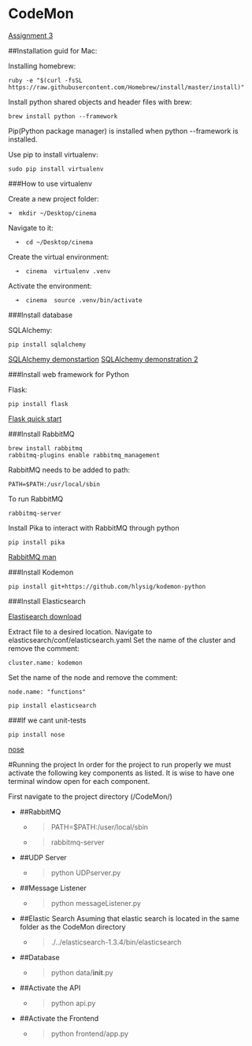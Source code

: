 CodeMon
=======

[Assignment 3](https://github.com/reykjavik-university/2014-T-514-VEFT/blob/master/Week12/project3.md)


##Installation guid for Mac:

Installing homebrew:

    ruby -e "$(curl -fsSL https://raw.githubusercontent.com/Homebrew/install/master/install)"

Install python shared objects and header files with brew:

    brew install python --framework
    
Pip(Python package manager) is installed when python --framework is installed.

Use pip to install virtualenv:

    sudo pip install virtualenv
    
    
    
###How to use virtualenv

  Create a new project folder:
  
    ➜  mkdir ~/Desktop/cinema
    
  Navigate to it:
  
	  ➜  cd ~/Desktop/cinema
	  
  Create the virtual environment:
  
	  ➜  cinema  virtualenv .venv
	  
  Activate the environment:
  
	  ➜  cinema  source .venv/bin/activate
	  
	  
###Install database

SQLAlchemy:

    pip install sqlalchemy

[SQLAlchemy demonstartion](https://github.com/reykjavik-university/2014-T-514-VEFT/blob/master/Week09/lab_assignments_for_week_9.md)
[SQLAlchemy demonstration 2](http://docs.sqlalchemy.org/en/rel_0_9/orm/tutorial.html)


###Install web framework for Python

Flask:

    pip install flask
    
[Flask quick start](http://flask.pocoo.org/docs/0.10/quickstart/#quickstart)


###Install RabbitMQ

	brew install rabbitmq
	rabbitmq-plugins enable rabbitmq_management
	
RabbitMQ needs to be added to path:

	PATH=$PATH:/usr/local/sbin
	
To run RabbitMQ

	rabbitmq-server
	
Install Pika to interact with RabbitMQ through python

	pip install pika
	
[RabbitMQ man](http://www.rabbitmq.com/man/rabbitmqctl.1.man.html)

###Install Kodemon

	pip install git+https://github.com/hlysig/kodemon-python


###Install Elasticsearch

[Elastisearch download](http://www.elasticsearch.org/overview/elkdownloads/)

Extract file to a desired location.
Navigate to elasticsearch/conf/elasticsearch.yaml
Set the name of the cluster and remove the comment:
	
	cluster.name: kodemon
	
Set the name of the node and remove the comment:
	
	node.name: "functions"
	
	pip install elasticsearch

###If we cant unit-tests

    pip install nose
    
[nose](https://nose.readthedocs.org/en/latest/)


#Running the project
In order for the project to run properly we must activate the following key components as listed.
It is wise to have one terminal window open for each component.

First navigate to the project directory (/CodeMon/)

* ##RabbitMQ
  * > PATH=$PATH:/user/local/sbin
  * > rabbitmq-server

* ##UDP Server
  * > python UDPserver.py

* ##Message Listener
  * > python messageListener.py

* ##Elastic Search
Asuming that elastic search is located in the same folder as the CodeMon directory
  * >./../elasticsearch-1.3.4/bin/elasticsearch

* ##Database
  * > python data/__init__.py

* ##Activate the API
  * > python api.py

* ##Activate the Frontend
  * > python frontend/app.py

	
